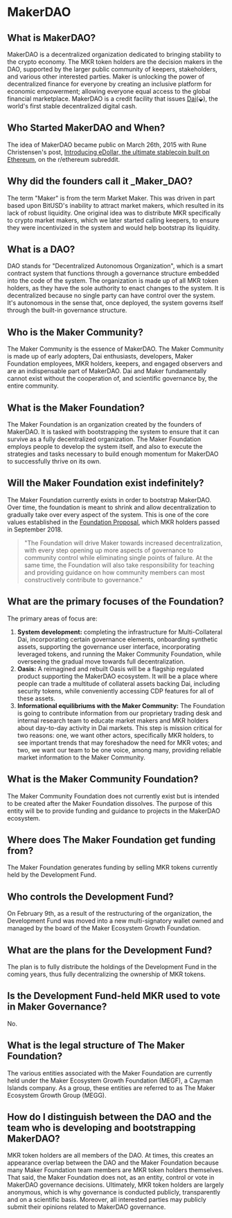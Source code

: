 # MakerDAO

## What is MakerDAO?

MakerDAO is a decentralized organization dedicated to bringing stability to the crypto economy. The MKR token holders are the decision makers in the DAO, supported by the larger public community of keepers, stakeholders, and various other interested parties. Maker is unlocking the power of decentralized finance for everyone by creating an inclusive platform for economic empowerment; allowing everyone equal access to the global financial marketplace. MakerDAO is a credit facility that issues [Dai](./dai.md#what-is-dai)\(⬙\), the world's first stable decentralized digital cash.

## Who Started MakerDAO and When?

The idea of MakerDAO became public on March 26th, 2015 with Rune Christensen's post, [Introducing eDollar, the ultimate stablecoin built on Ethereum](https://www.reddit.com/r/ethereum/comments/30f98i/introducing_edollar_the_ultimate_stablecoin_built/), on the r/ethereum subreddit.

## Why did the founders call it _Maker_DAO?

The term "Maker" is from the term Market Maker. This was driven in part based upon BitUSD's inability to attract market makers, which resulted in its lack of robust liquidity. One original idea was to distribute MKR specifically to crypto market makers, which we later started calling keepers, to ensure they were incentivized in the system and would help bootstrap its liquidity.

## What is a DAO?

DAO stands for "Decentralized Autonomous Organization", which is a smart contract system that functions through a governance structure embedded into the code of the system. The organization is made up of all MKR token holders, as they have the sole authority to enact changes to the system. It is decentralized because no single party can have control over the system. It's autonomous in the sense that, once deployed, the system governs itself through the built-in governance structure.

## Who is the Maker Community?

The Maker Community is the essence of MakerDAO. The Maker Community is made up of early adopters, Dai enthusiasts, developers, Maker Foundation employees, MKR holders, keepers, and engaged observers and are an indispensable part of MakerDAO. Dai and Maker fundamentally cannot exist without the cooperation of, and scientific governance by, the entire community.

## What is the Maker Foundation?

The Maker Foundation is an organization created by the founders of MakerDAO. It is tasked with bootstrapping the system to ensure that it can survive as a fully decentralized organization. The Maker Foundation employs people to develop the system itself, and also to execute the strategies and tasks necessary to build enough momentum for MakerDAO to successfully thrive on its own.

## Will the Maker Foundation exist indefinitely?

The Maker Foundation currently exists in order to bootstrap MakerDAO. Over time, the foundation is meant to shrink and allow decentralization to gradually take over every aspect of the system. This is one of the core values established in the [Foundation Proposal](https://medium.com/makerdao/foundation-proposal-v2-f10d8ee5fe8c), which MKR holders passed in September 2018.

> "The Foundation will drive Maker towards increased decentralization, with every step opening up more aspects of governance to community control while eliminating single points of failure. At the same time, the Foundation will also take responsibility for teaching and providing guidance on how community members can most constructively contribute to governance."

## What are the primary focuses of the Foundation?

The primary areas of focus are:

1. **System development:** completing the infrastructure for Multi-Collateral Dai, incorporating certain governance elements, onboarding synthetic assets, supporting the governance user interface, incorporating leveraged tokens, and running the Maker Community Foundation, while overseeing the gradual move towards full decentralization.
2. **Oasis:** A reimagined and rebuilt Oasis will be a flagship regulated product supporting the MakerDAO ecosystem. It will be a place where people can trade a multitude of collateral assets backing Dai, including security tokens, while conveniently accessing CDP features for all of these assets.
3. **Informational equilibriums with the Maker Community:** The Foundation is going to contribute information from our proprietary trading desk and internal research team to educate market makers and MKR holders about day-to-day activity in Dai markets. This step is mission critical for two reasons: one, we want other actors, specifically MKR holders, to see important trends that may foreshadow the need for MKR votes; and two, we want our team to be one voice, among many, providing reliable market information to the Maker Community.

## What is the Maker Community Foundation?

The Maker Community Foundation does not currently exist but is intended to be created after the Maker Foundation dissolves. The purpose of this entity will be to provide funding and guidance to projects in the MakerDAO ecosystem.

## Where does The Maker Foundation get funding from?

The Maker Foundation generates funding by selling MKR tokens currently held by the Development Fund.

## Who controls the Development Fund?

On February 9th, as a result of the restructuring of the organization, the Development Fund was moved into a new multi-signatory wallet owned and managed by the board of the Maker Ecosystem Growth Foundation.

## What are the plans for the Development Fund?

The plan is to fully distribute the holdings of the Development Fund in the coming years, thus fully decentralizing the ownership of MKR tokens.

## Is the Development Fund-held MKR used to vote in Maker Governance?

No.

## What is the legal structure of The Maker Foundation?

The various entities associated with the Maker Foundation are currently held under the Maker Ecosystem Growth Foundation \(MEGF\), a Cayman Islands company. As a group, these entities are referred to as The Maker Ecosystem Growth Group \(MEGG\).

## How do I distinguish between the DAO and the team who is developing and bootstrapping MakerDAO?

MKR token holders are all members of the DAO. At times, this creates an appearance overlap between the DAO and the Maker Foundation because many Maker Foundation team members are MKR token holders themselves. That said, the Maker Foundation does not, as an entity, control or vote in MakerDAO governance decisions. Ultimately, MKR token holders are largely anonymous, which is why governance is conducted publicly, transparently and on a scientific basis. Moreover, all interested parties may publicly submit their opinions related to MakerDAO governance.
